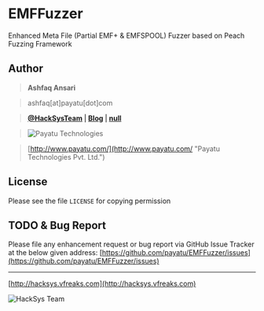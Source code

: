 EMFFuzzer
=========
Enhanced Meta File (Partial EMF+ & EMFSPOOL) Fuzzer based on Peach Fuzzing Framework


Author
------
> **Ashfaq Ansari**

> ashfaq[at]payatu[dot]com

> **[@HackSysTeam](https://twitter.com/HackSysTeam) | [Blog](http://hacksys.vfreaks.com/ "HackSys Team") | [null](http://null.co.in/profile/411-ashfaq-ansari)**

> ![Payatu Technologies](http://www.payatu.com/wp-content/uploads/2015/04/Payatu_Logo.png "Payatu Technologies Pvt. Ltd.")

> [http://www.payatu.com/](http://www.payatu.com/ "Payatu Technologies Pvt. Ltd.")


License
-------
Please see the file `LICENSE` for copying permission


TODO & Bug Report
-----------------
Please file any enhancement request or bug report via GitHub Issue Tracker at the below given address: [https://github.com/payatu/EMFFuzzer/issues](https://github.com/payatu/EMFFuzzer/issues)


------------------------------------------------------------------------
[http://hacksys.vfreaks.com](http://hacksys.vfreaks.com)

![HackSys Team](http://hacksys.vfreaks.com/wp-content/themes/Polished/images/logo.png)